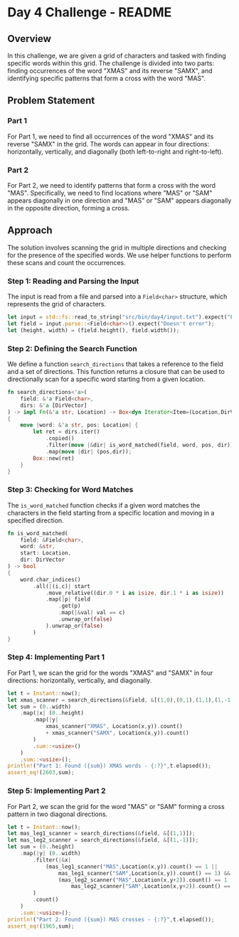# Day 4 Challenge - README

## Overview

In this challenge, we are given a grid of characters and tasked with finding specific words within this grid. The challenge is divided into two parts: finding occurrences of the word "XMAS" and its reverse "SAMX", and identifying specific patterns that form a cross with the word "MAS".

## Problem Statement

### Part 1

For Part 1, we need to find all occurrences of the word "XMAS" and its reverse "SAMX" in the grid. The words can appear in four directions: horizontally, vertically, and diagonally (both left-to-right and right-to-left).

### Part 2

For Part 2, we need to identify patterns that form a cross with the word "MAS". Specifically, we need to find locations where "MAS" or "SAM" appears diagonally in one direction and "MAS" or "SAM" appears diagonally in the opposite direction, forming a cross.

## Approach

The solution involves scanning the grid in multiple directions and checking for the presence of the specified words. We use helper functions to perform these scans and count the occurrences.

### Step 1: Reading and Parsing the Input

The input is read from a file and parsed into a `Field<char>` structure, which represents the grid of characters.

```rust
let input = std::fs::read_to_string("src/bin/day4/input.txt").expect("File not found");
let field = input.parse::<Field<char>>().expect("Doesn't error");
let (height, width) = (field.height(), field.width());
```

### Step 2: Defining the Search Function

We define a function `search_directions` that takes a reference to the field and a set of directions. This function returns a closure that can be used to directionally scan for a specific word starting from a given location.

```rust
fn search_directions<'a>(
    field: &'a Field<char>,
    dirs: &'a [DirVector]
) -> impl Fn(&'a str, Location) -> Box<dyn Iterator<Item=(Location,DirVector)> + 'a>
{
    move |word: &'a str, pos: Location| {
        let ret = dirs.iter()
            .copied()
            .filter(move |&dir| is_word_matched(field, word, pos, dir))
            .map(move |dir| (pos,dir));
        Box::new(ret)
    }
}
```

### Step 3: Checking for Word Matches

The `is_word_matched` function checks if a given word matches the characters in the field starting from a specific location and moving in a specified direction.

```rust
fn is_word_matched(
    field: &Field<char>,
    word: &str,
    start: Location,
    dir: DirVector
) -> bool
{
    word.char_indices()
        .all(|(i,c)| start
            .move_relative((dir.0 * i as isize, dir.1 * i as isize))
            .map(|p| field
                .get(p)
                .map(|&val| val == c)
                .unwrap_or(false)
            ).unwrap_or(false)
        )
}
```

### Step 4: Implementing Part 1

For Part 1, we scan the grid for the words "XMAS" and "SAMX" in four directions: horizontally, vertically, and diagonally.

```rust
let t = Instant::now();
let xmas_scanner = search_directions(&field, &[(1,0),(0,1),(1,1),(1,-1)]);
let sum = (0..width)
    .map(|x| (0..height)
        .map(|y|
            xmas_scanner("XMAS", Location(x,y)).count()
            + xmas_scanner("SAMX", Location(x,y)).count()
        )
        .sum::<usize>()
    )
    .sum::<usize>();
println!("Part 1: Found ({sum}) XMAS words - {:?}",t.elapsed());
assert_eq!(2603,sum);
```

### Step 5: Implementing Part 2

For Part 2, we scan the grid for the word "MAS" or "SAM" forming a cross pattern in two diagonal directions.

```rust
let t = Instant::now();
let mas_leg1_scanner = search_directions(&field, &[(1,1)]);
let mas_leg2_scanner = search_directions(&field, &[(1,-1)]);
let sum = (0..height)
    .map(|y| (0..width)
        .filter(|&x|
            (mas_leg1_scanner("MAS",Location(x,y)).count() == 1 ||
                mas_leg1_scanner("SAM",Location(x,y)).count() == 1) &&
                (mas_leg2_scanner("MAS",Location(x,y+2)).count() == 1 ||
                    mas_leg2_scanner("SAM",Location(x,y+2)).count() == 1)
        )
        .count()
    )
    .sum::<usize>();
println!("Part 2: Found ({sum}) MAS crosses - {:?}",t.elapsed());
assert_eq!(1965,sum);
```
